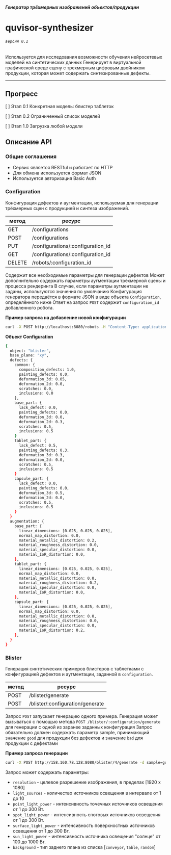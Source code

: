 ##### Генератор трёхмерных изображений объектов/продукции
# quvisor-synthesizer
###### `версия 0.1`
Используется для исследования возможности обучения нейросетевых моделей на синтетических данных
Генерирует в виртуальной графической среде сцену с трехмерным цифровым двойником продукции, которая может содержать синтезированные дефекты.

___

## Прогресс
[ ] Этап 0.1 Конкретная модель: блистер таблеток

[ ] Этап 0.2 Ограниченный список моделей

[ ] Этап 1.0 Загрузка любой модели



## Описание API

### Общие соглашения

- Сервис является RESTful и работает по HTTP
- Для обмена используется формат JSON
- Используется авторизация Basic Auth


### Configuration

Конфигурация дефектов и аугментации, используемая для генерации трёхмерных сцен с продукцией и синтеза изображений.

| метод | ресурс |
| ------ | ------ |
| GET | /configurations |
| POST | /configurations |
| PUT | /configurations/:configuration_id |
| GET | /configurations/:configuration_id |
| DELETE | /robots/:configuration_id |

Содержит все необходимые параметры для генерации дефектов
Может дополнительно содержать параметры аугментации трёхмерной сцены и процесса рендеринга
В случае, если параметры аугментации не заданы, используются значения по умолчанию
Конфигурация генератора передаётся в формате JSON в виде объекта `Configuration`, определённого ниже
Ответ на запрос `POST` содержит `configuration_id` добавленного робота.


 __Пример запроса на добавление новой конфигурации__

 ```sh
 curl -X POST http://localhost:8080/robots -H "Content-Type: application/json" -d '<json_configuration>'
```

__Объект Configuration__
```sh
{  
  object: "blister",
  base_plane: "xy",
  defects: {
    common: {
      composition_defects: 1.0,
      painting_defects: 0.0,
      deformation_3d: 0.05,
      deformation_2d: 0.0,  
      scratches: 0.0,  
      inclusions: 0.0
    },
    base_part: {
      lack_defect: 0.0,
      painting_defects: 0.0,
      deformation_3d: 0.0,
      deformation_2d: 0.3,  
      scratches: 0.5,  
      inclusions: 0.5
    }
    tablet_part: {
      lack_defect: 0.5,
      painting_defects: 0.3,
      deformation_3d: 0.3,
      deformation_2d: 0.0,  
      scratches: 0.5,  
      inclusions: 0.5
    }
    capsule_part: {
      lack_defect: 0.0,
      painting_defects: 0.0,
      deformation_3d: 0.5,
      deformation_2d: 0.0,  
      scratches: 0.5,  
      inclusions: 0.5
    }
  }
  augmentation: {
    base_part: {  
      linear_dimensions: [0.025, 0.025, 0.025],
      normal_map_distortion: 0.0,
      material_metallic_distortion: 0.2,
      material_roughness_distortion: 0.0,
      material_specular_distortion: 0.0,
      material_IoR_distortion: 0.0,
    },
    tablet_part: {  
      linear_dimensions: [0.025, 0.025, 0.025],      
      normal_map_distortion: 0.0,
      material_metallic_distortion: 0.0,
      material_roughness_distortion: 0.2,
      material_specular_distortion: 0.0,
      material_IoR_distortion: 0.0,
    },
    capsule_part: {  
      linear_dimensions: [0.025, 0.025, 0.025],
      normal_map_distortion: 0.0,
      material_metallic_distortion: 0.0,
      material_roughness_distortion: 0.0,
      material_specular_distortion: 0.0,
      material_IoR_distortion: 0.2,
    },
  }
}
```


### Blister

Генерация синтетических примеров блистеров с таблетками с конфигурацией дефектов и аугментации, заданной в `configuration`.

| метод | ресурс |
| ------ | ------ |
| POST | /blister/generate |
| POST | /blister/:configuration/generate |

Запрос `POST` запускает генерацию одного примера. 
Генерация может вызываться с помощью метода `POST /blister/:configuration/generate` для генерации с одной из заранее заданных конфигурация 
Запрос обязательно должен содержать параметр sample, принимающий значение `good` для продукции без дефектов и значение `bad` для продукции с дефектами

 __Пример запроса генерации__

 ```sh
 curl -X POST http://158.160.78.128:8080/blister/4/generate -d sample=good
```

Запрос может содержать параметры:  

- `resolution` - целевое разрешение изображения, в пределах [1920 x 1080] 
- `light_sources` - количество источников освещения в интервале от 1 до 10
- `point_light_power` - интенсивность точечных источников освещения от 1 до 300 Вт. 
- `spot_light_power` - интенсивность спотовых источников освещения от 1 до 300 Вт. 
- `surface_light_power` - интенсивность поверхностных источников освещения от 1 до 300 Вт. 
- `sun_light_power` - интенсивность источника освещения "солнце" от 100 до 1000 Вт. 
- `background` - тип заднего плана из списка [`conveyor`, `table`, `random`]
